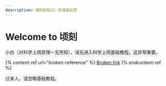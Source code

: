 ```yaml
---
description: 海内存知己，天涯若比邻
---
```


# Welcome to 顷刻

小白（对科学上网原理一无所知），请先进入科学上网基础教程。这非常重要。

{% content-ref url="broken-reference" %}
[Broken link](broken-reference)
{% endcontent-ref %}

过来人，请忽略基础教程。
